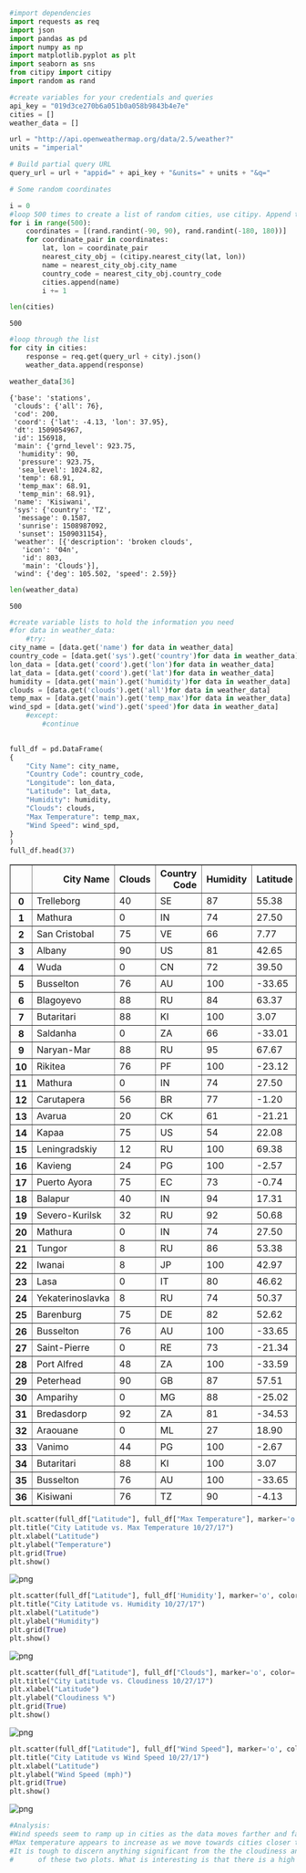 

```python
#import dependencies
import requests as req
import json
import pandas as pd
import numpy as np
import matplotlib.pyplot as plt
import seaborn as sns
from citipy import citipy
import random as rand
```


```python
#create variables for your credentials and queries
api_key = "019d3ce270b6a051b0a058b9843b4e7e"
cities = []
weather_data = []

url = "http://api.openweathermap.org/data/2.5/weather?"
units = "imperial"

# Build partial query URL
query_url = url + "appid=" + api_key + "&units=" + units + "&q="
```


```python
# Some random coordinates

i = 0
#loop 500 times to create a list of random cities, use citipy. Append those cities to the list
for i in range(500):
    coordinates = [(rand.randint(-90, 90), rand.randint(-180, 180))]
    for coordinate_pair in coordinates:
        lat, lon = coordinate_pair
        nearest_city_obj = (citipy.nearest_city(lat, lon))
        name = nearest_city_obj.city_name
        country_code = nearest_city_obj.country_code
        cities.append(name)    
        i += 1

```


```python
len(cities)
```




    500




```python
#loop through the list 
for city in cities:
    response = req.get(query_url + city).json()
    weather_data.append(response)

```


```python
weather_data[36]
```




    {'base': 'stations',
     'clouds': {'all': 76},
     'cod': 200,
     'coord': {'lat': -4.13, 'lon': 37.95},
     'dt': 1509054967,
     'id': 156918,
     'main': {'grnd_level': 923.75,
      'humidity': 90,
      'pressure': 923.75,
      'sea_level': 1024.82,
      'temp': 68.91,
      'temp_max': 68.91,
      'temp_min': 68.91},
     'name': 'Kisiwani',
     'sys': {'country': 'TZ',
      'message': 0.1587,
      'sunrise': 1508987092,
      'sunset': 1509031154},
     'weather': [{'description': 'broken clouds',
       'icon': '04n',
       'id': 803,
       'main': 'Clouds'}],
     'wind': {'deg': 105.502, 'speed': 2.59}}




```python
len(weather_data)
```




    500




```python
#create variable lists to hold the information you need
#for data in weather_data:   
    #try:
city_name = [data.get('name') for data in weather_data]
country_code = [data.get('sys').get('country')for data in weather_data]
lon_data = [data.get('coord').get('lon')for data in weather_data]
lat_data = [data.get('coord').get('lat')for data in weather_data]
humidity = [data.get('main').get('humidity')for data in weather_data]
clouds = [data.get('clouds').get('all')for data in weather_data]
temp_max = [data.get('main').get('temp_max')for data in weather_data]
wind_spd = [data.get('wind').get('speed')for data in weather_data]
    #except:
        #continue

        
full_df = pd.DataFrame(
{
    "City Name": city_name,
    "Country Code": country_code,
    "Longitude": lon_data,
    "Latitude": lat_data,
    "Humidity": humidity,
    "Clouds": clouds,
    "Max Temperature": temp_max,
    "Wind Speed": wind_spd,
}
)
full_df.head(37)
```




<div>
<style>
    .dataframe thead tr:only-child th {
        text-align: right;
    }

    .dataframe thead th {
        text-align: left;
    }

    .dataframe tbody tr th {
        vertical-align: top;
    }
</style>
<table border="1" class="dataframe">
  <thead>
    <tr style="text-align: right;">
      <th></th>
      <th>City Name</th>
      <th>Clouds</th>
      <th>Country Code</th>
      <th>Humidity</th>
      <th>Latitude</th>
      <th>Longitude</th>
      <th>Max Temperature</th>
      <th>Wind Speed</th>
    </tr>
  </thead>
  <tbody>
    <tr>
      <th>0</th>
      <td>Trelleborg</td>
      <td>40</td>
      <td>SE</td>
      <td>87</td>
      <td>55.38</td>
      <td>13.16</td>
      <td>51.80</td>
      <td>14.99</td>
    </tr>
    <tr>
      <th>1</th>
      <td>Mathura</td>
      <td>0</td>
      <td>IN</td>
      <td>74</td>
      <td>27.50</td>
      <td>77.68</td>
      <td>64.23</td>
      <td>2.82</td>
    </tr>
    <tr>
      <th>2</th>
      <td>San Cristobal</td>
      <td>75</td>
      <td>VE</td>
      <td>66</td>
      <td>7.77</td>
      <td>-72.22</td>
      <td>84.20</td>
      <td>11.41</td>
    </tr>
    <tr>
      <th>3</th>
      <td>Albany</td>
      <td>90</td>
      <td>US</td>
      <td>81</td>
      <td>42.65</td>
      <td>-73.76</td>
      <td>51.80</td>
      <td>6.93</td>
    </tr>
    <tr>
      <th>4</th>
      <td>Wuda</td>
      <td>0</td>
      <td>CN</td>
      <td>72</td>
      <td>39.50</td>
      <td>106.71</td>
      <td>30.16</td>
      <td>2.48</td>
    </tr>
    <tr>
      <th>5</th>
      <td>Busselton</td>
      <td>76</td>
      <td>AU</td>
      <td>100</td>
      <td>-33.65</td>
      <td>115.33</td>
      <td>59.37</td>
      <td>19.26</td>
    </tr>
    <tr>
      <th>6</th>
      <td>Blagoyevo</td>
      <td>88</td>
      <td>RU</td>
      <td>84</td>
      <td>63.37</td>
      <td>47.92</td>
      <td>25.17</td>
      <td>3.83</td>
    </tr>
    <tr>
      <th>7</th>
      <td>Butaritari</td>
      <td>88</td>
      <td>KI</td>
      <td>100</td>
      <td>3.07</td>
      <td>172.79</td>
      <td>82.68</td>
      <td>8.86</td>
    </tr>
    <tr>
      <th>8</th>
      <td>Saldanha</td>
      <td>0</td>
      <td>ZA</td>
      <td>66</td>
      <td>-33.01</td>
      <td>17.94</td>
      <td>51.80</td>
      <td>14.99</td>
    </tr>
    <tr>
      <th>9</th>
      <td>Naryan-Mar</td>
      <td>88</td>
      <td>RU</td>
      <td>95</td>
      <td>67.67</td>
      <td>53.09</td>
      <td>30.88</td>
      <td>15.68</td>
    </tr>
    <tr>
      <th>10</th>
      <td>Rikitea</td>
      <td>76</td>
      <td>PF</td>
      <td>100</td>
      <td>-23.12</td>
      <td>-134.97</td>
      <td>71.29</td>
      <td>3.60</td>
    </tr>
    <tr>
      <th>11</th>
      <td>Mathura</td>
      <td>0</td>
      <td>IN</td>
      <td>74</td>
      <td>27.50</td>
      <td>77.68</td>
      <td>64.23</td>
      <td>2.82</td>
    </tr>
    <tr>
      <th>12</th>
      <td>Carutapera</td>
      <td>56</td>
      <td>BR</td>
      <td>77</td>
      <td>-1.20</td>
      <td>-46.02</td>
      <td>82.54</td>
      <td>13.00</td>
    </tr>
    <tr>
      <th>13</th>
      <td>Avarua</td>
      <td>20</td>
      <td>CK</td>
      <td>61</td>
      <td>-21.21</td>
      <td>-159.78</td>
      <td>78.80</td>
      <td>10.29</td>
    </tr>
    <tr>
      <th>14</th>
      <td>Kapaa</td>
      <td>75</td>
      <td>US</td>
      <td>54</td>
      <td>22.08</td>
      <td>-159.32</td>
      <td>80.60</td>
      <td>9.17</td>
    </tr>
    <tr>
      <th>15</th>
      <td>Leningradskiy</td>
      <td>12</td>
      <td>RU</td>
      <td>100</td>
      <td>69.38</td>
      <td>178.42</td>
      <td>19.36</td>
      <td>6.62</td>
    </tr>
    <tr>
      <th>16</th>
      <td>Kavieng</td>
      <td>24</td>
      <td>PG</td>
      <td>100</td>
      <td>-2.57</td>
      <td>150.80</td>
      <td>81.10</td>
      <td>6.40</td>
    </tr>
    <tr>
      <th>17</th>
      <td>Puerto Ayora</td>
      <td>75</td>
      <td>EC</td>
      <td>73</td>
      <td>-0.74</td>
      <td>-90.35</td>
      <td>73.40</td>
      <td>9.17</td>
    </tr>
    <tr>
      <th>18</th>
      <td>Balapur</td>
      <td>40</td>
      <td>IN</td>
      <td>94</td>
      <td>17.31</td>
      <td>78.48</td>
      <td>68.00</td>
      <td>4.70</td>
    </tr>
    <tr>
      <th>19</th>
      <td>Severo-Kurilsk</td>
      <td>32</td>
      <td>RU</td>
      <td>92</td>
      <td>50.68</td>
      <td>156.12</td>
      <td>39.25</td>
      <td>26.31</td>
    </tr>
    <tr>
      <th>20</th>
      <td>Mathura</td>
      <td>0</td>
      <td>IN</td>
      <td>74</td>
      <td>27.50</td>
      <td>77.68</td>
      <td>64.23</td>
      <td>2.82</td>
    </tr>
    <tr>
      <th>21</th>
      <td>Tungor</td>
      <td>8</td>
      <td>RU</td>
      <td>86</td>
      <td>53.38</td>
      <td>142.96</td>
      <td>31.92</td>
      <td>18.92</td>
    </tr>
    <tr>
      <th>22</th>
      <td>Iwanai</td>
      <td>8</td>
      <td>JP</td>
      <td>100</td>
      <td>42.97</td>
      <td>140.51</td>
      <td>44.16</td>
      <td>2.59</td>
    </tr>
    <tr>
      <th>23</th>
      <td>Lasa</td>
      <td>0</td>
      <td>IT</td>
      <td>80</td>
      <td>46.62</td>
      <td>10.70</td>
      <td>50.00</td>
      <td>2.24</td>
    </tr>
    <tr>
      <th>24</th>
      <td>Yekaterinoslavka</td>
      <td>8</td>
      <td>RU</td>
      <td>74</td>
      <td>50.37</td>
      <td>129.11</td>
      <td>20.04</td>
      <td>9.19</td>
    </tr>
    <tr>
      <th>25</th>
      <td>Barenburg</td>
      <td>75</td>
      <td>DE</td>
      <td>82</td>
      <td>52.62</td>
      <td>8.80</td>
      <td>55.40</td>
      <td>9.17</td>
    </tr>
    <tr>
      <th>26</th>
      <td>Busselton</td>
      <td>76</td>
      <td>AU</td>
      <td>100</td>
      <td>-33.65</td>
      <td>115.33</td>
      <td>59.37</td>
      <td>19.26</td>
    </tr>
    <tr>
      <th>27</th>
      <td>Saint-Pierre</td>
      <td>0</td>
      <td>RE</td>
      <td>73</td>
      <td>-21.34</td>
      <td>55.48</td>
      <td>73.40</td>
      <td>5.82</td>
    </tr>
    <tr>
      <th>28</th>
      <td>Port Alfred</td>
      <td>48</td>
      <td>ZA</td>
      <td>100</td>
      <td>-33.59</td>
      <td>26.89</td>
      <td>57.16</td>
      <td>21.16</td>
    </tr>
    <tr>
      <th>29</th>
      <td>Peterhead</td>
      <td>90</td>
      <td>GB</td>
      <td>87</td>
      <td>57.51</td>
      <td>-1.80</td>
      <td>48.20</td>
      <td>11.41</td>
    </tr>
    <tr>
      <th>30</th>
      <td>Amparihy</td>
      <td>0</td>
      <td>MG</td>
      <td>88</td>
      <td>-25.02</td>
      <td>46.97</td>
      <td>75.20</td>
      <td>13.87</td>
    </tr>
    <tr>
      <th>31</th>
      <td>Bredasdorp</td>
      <td>92</td>
      <td>ZA</td>
      <td>81</td>
      <td>-34.53</td>
      <td>20.04</td>
      <td>50.00</td>
      <td>4.70</td>
    </tr>
    <tr>
      <th>32</th>
      <td>Araouane</td>
      <td>0</td>
      <td>ML</td>
      <td>27</td>
      <td>18.90</td>
      <td>-3.53</td>
      <td>72.69</td>
      <td>4.61</td>
    </tr>
    <tr>
      <th>33</th>
      <td>Vanimo</td>
      <td>44</td>
      <td>PG</td>
      <td>100</td>
      <td>-2.67</td>
      <td>141.30</td>
      <td>83.35</td>
      <td>6.40</td>
    </tr>
    <tr>
      <th>34</th>
      <td>Butaritari</td>
      <td>88</td>
      <td>KI</td>
      <td>100</td>
      <td>3.07</td>
      <td>172.79</td>
      <td>82.68</td>
      <td>8.86</td>
    </tr>
    <tr>
      <th>35</th>
      <td>Busselton</td>
      <td>76</td>
      <td>AU</td>
      <td>100</td>
      <td>-33.65</td>
      <td>115.33</td>
      <td>59.37</td>
      <td>19.26</td>
    </tr>
    <tr>
      <th>36</th>
      <td>Kisiwani</td>
      <td>76</td>
      <td>TZ</td>
      <td>90</td>
      <td>-4.13</td>
      <td>37.95</td>
      <td>68.91</td>
      <td>2.59</td>
    </tr>
  </tbody>
</table>
</div>




```python
plt.scatter(full_df["Latitude"], full_df["Max Temperature"], marker='o', color='b', edgecolor="black", linewidth=1)
plt.title("City Latitude vs. Max Temperature 10/27/17")
plt.xlabel("Latitude")
plt.ylabel("Temperature")
plt.grid(True)
plt.show()
```


![png](output_8_0.png)



```python
plt.scatter(full_df["Latitude"], full_df['Humidity'], marker='o', color='r', edgecolor="black", linewidth=1)
plt.title("City Latitude vs. Humidity 10/27/17")
plt.xlabel("Latitude")
plt.ylabel("Humidity")
plt.grid(True)
plt.show()
```


![png](output_9_0.png)



```python
plt.scatter(full_df["Latitude"], full_df["Clouds"], marker='o', color='lightskyblue', edgecolor="black", linewidth=0.65)
plt.title("City Latitude vs. Cloudiness 10/27/17")
plt.xlabel("Latitude")
plt.ylabel("Cloudiness %")
plt.grid(True)
plt.show()
```


![png](output_10_0.png)



```python
plt.scatter(full_df["Latitude"], full_df["Wind Speed"], marker='o', color='b', edgecolor='black', linewidth=0.7)
plt.title("City Latitude vs Wind Speed 10/27/17")
plt.xlabel("Latitude")
plt.ylabel("Wind Speed (mph)")
plt.grid(True)
plt.show()
```


![png](output_11_0.png)



```python
#Analysis:
#Wind speeds seem to ramp up in cities as the data moves farther and farther away from the equator.
#Max temperature appears to increase as we move towards cities closer to the equator. 
#It is tough to discern anything significant from the the cloudiness and humid scatter plots. Someone far more versed in geography would probably be better at explaining the behavior 
#      of these two plots. What is interesting is that there is a high percentage of clouds between 40 degrees and 80 degrees north of the equator.
```
